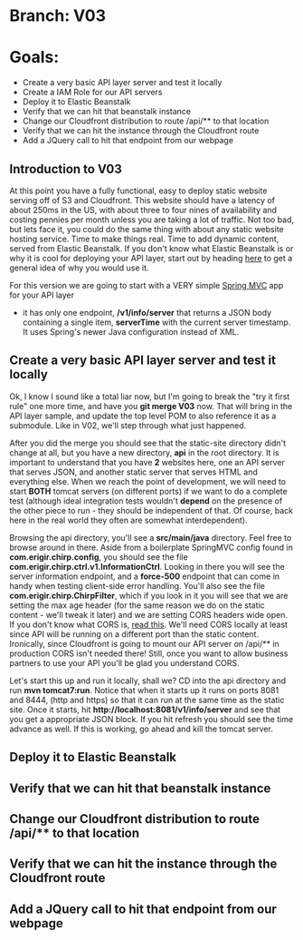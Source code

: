 # Branch: V03
# Goals: 
* Create a very basic API layer server and test it locally
* Create a IAM Role for our API servers
* Deploy it to Elastic Beanstalk
* Verify that we can hit that beanstalk instance
* Change our Cloudfront distribution to route /api/** to that location
* Verify that we can hit the instance through the Cloudfront route
* Add a JQuery call to hit that endpoint from our webpage

## Introduction to V03
At this point you have a fully functional, easy to deploy static website serving off of S3 and Cloudfront.  This website
should have a latency of about 250ms in the US, with about three to four nines of availability and costing pennies per
month unless you are taking a lot of traffic.  Not too bad, but lets face it, you could do the same thing with about any
static website hosting service.  Time to make things real.  Time to add dynamic content, served from Elastic Beanstalk.  If
you don't know what Elastic Beanstalk is or why it is cool for deploying your API layer, start out by heading 
[here](http://aws.amazon.com/elasticbeanstalk) to get a general idea of why you would use it.

For this version we are going to start with a VERY simple 
[Spring MVC](http://docs.spring.io/spring/docs/current/spring-framework-reference/html/mvc.html) app for your API layer
- it has only one endpoint, **/v1/info/server** that returns a JSON body containing a single item, **serverTime** with 
the current server timestamp.  It uses Spring's newer Java configuration instead of XML.

## Create a very basic API layer server and test it locally
Ok, I know I sound like a total liar now, but I'm going to break the "try it first rule" one more time, and have you
**git merge V03** now.  That will bring in the API layer sample, and update the top level POM to also reference it as
a submodule.  Like in V02, we'll step through what just happened.

After you did the merge you should see that the static-site directory didn't change at all, but you have a new directory,
**api** in the root directory.  It is important to understand that you have **2** websites here, one an API server that 
serves JSON, and another static server that serves HTML and everything else.  When we reach the point of development, we
will need to start **BOTH** tomcat servers (on different ports) if we want to do a complete test (although ideal integration
tests wouldn't **depend** on the presence of the other piece to run - they should be independent of that.  Of course,
back here in the real world they often are somewhat interdependent).

Browsing the api directory, you'll see a **src/main/java** directory.  Feel free to browse around in there.  Aside from
a boilerplate SpringMVC config found in **com.erigir.chirp.config**, you should see the file
 **com.erigir.chirp.ctrl.v1.InformationCtrl**.  Looking in there you will see the server information endpoint, and a
 **force-500** endpoint that can come in handy when testing client-side error handling.  You'll also see the file
 **com.erigir.chirp.ChirpFilter**, which if you look in it you will see that we are setting the max age header (for
 the same reason we do on the static content - we'll tweak it later) and we are setting CORS headers wide open.  If
 you don't know what CORS is, [read this](http://en.wikipedia.org/wiki/Cross-origin_resource_sharing).  We'll need 
 CORS locally at least since API will be running on a different port than the static content.  Ironically, since 
 Cloudfront is going to mount our API server on /api/** in production CORS isn't needed there!  Still,
  once you want to allow business partners to use your API you'll be glad you understand CORS.

Let's start this up and run it locally, shall we?  CD into the api directory and run **mvn tomcat7:run**.  Notice
that when it starts up it runs on ports 8081 and 8444, (http and https) so that it can run at the same time as the
static site.  Once it starts, hit **http://localhost:8081/v1/info/server** and see that you get a appropriate
JSON block.  If you hit refresh you should see the time advance as well.  If this is working, go ahead and kill the
tomcat server.


## Deploy it to Elastic Beanstalk

## Verify that we can hit that beanstalk instance

## Change our Cloudfront distribution to route /api/** to that location

## Verify that we can hit the instance through the Cloudfront route

## Add a JQuery call to hit that endpoint from our webpage


